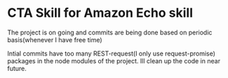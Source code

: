 <h1>CTA Skill for Amazon Echo skill</h1>


The project is on going and commits are being done  based on periodic basis(whenever I have free time)

Intial  commits have too many REST-request(I  only use request-promise) packages in the  node modules of the project. Ill clean up the code in near future.

